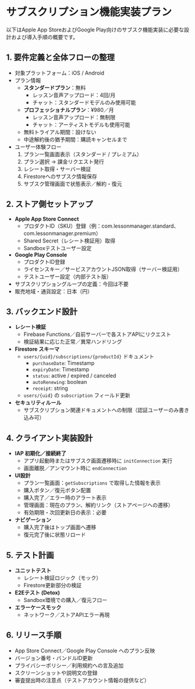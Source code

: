 # サブスクリプション機能実装プラン

以下はApple App StoreおよびGoogle Play向けのサブスク機能実装に必要な設計および導入手順の概要です。

## 1. 要件定義と全体フローの整理
- 対象プラットフォーム：iOS / Android
- プラン情報
  - **スタンダードプラン**：無料
    - レッスン音声アップロード：4回/月
    - チャット：スタンダードモデルのみ使用可能
  - **プロフェッショナルプラン**：¥980／月
    - レッスン音声アップロード：無制限
    - チャット：アーティストモデルも使用可能
  - 無料トライアル期間：設けない
  - 中途解約後の猶予期間：購読キャンセルまで
- ユーザー体験フロー
  1. プラン一覧画面表示（スタンダード / プレミアム）
  2. プラン選択 → 課金リクエスト発行
  3. レシート取得・サーバー検証
  4. Firestoreへのサブスク情報保存
  5. サブスク管理画面で状態表示／解約・復元

## 2. ストア側セットアップ
- **Apple App Store Connect**
  - プロダクトID（SKU）登録（例：com.lessonmanager.standard、com.lessonmanager.premium）
  - Shared Secret（レシート検証用）取得
  - Sandboxテストユーザー設定
- **Google Play Console**
  - プロダクトID登録
  - ライセンスキー／サービスアカウントJSON取得（サーバー検証用）
  - テストユーザー設定（内部テスト版）
- サブスクリプショングループの定義：今回は不要
- 販売地域・通貨設定：日本（円）

## 3. バックエンド設計
- **レシート検証**
  - Firebase Functions／自前サーバーで各ストアAPIにリクエスト
  - 検証結果に応じた正常／異常ハンドリング
- **Firestore スキーマ**
  - `users/{uid}/subscriptions/{productId}` ドキュメント
    - `purchaseDate`: Timestamp
    - `expiryDate`: Timestamp
    - `status`: active / expired / canceled
    - `autoRenewing`: boolean
    - `receipt`: string
  - `users/{uid}` の `subscription` フィールド更新
- **セキュリティルール**
  - サブスクリプション関連ドキュメントへの制限（認証ユーザーのみ書き込み可）

## 4. クライアント実装設計
- **IAP 初期化／接続終了**
  - アプリ起動時またはサブスク画面遷移時に `initConnection` 実行
  - 画面離脱／アンマウント時に `endConnection`
- **UI設計**
  - プラン一覧画面：`getSubscriptions` で取得した情報を表示
  - 購入ボタン／復元ボタン配置
  - 購入完了／エラー時のアラート表示
  - 管理画面：現在のプラン、解約リンク（ストアページへの遷移）
  - 有効期限・次回更新日の表示：必要
- **ナビゲーション**
  - 購入完了後はトップ画面へ遷移
  - 復元完了後に状態リロード

## 5. テスト計画
- **ユニットテスト**
  - レシート検証ロジック（モック）
  - Firestore更新部分の検証
- **E2Eテスト (Detox)**
  - Sandbox環境での購入／復元フロー
- **エラーケースモック**
  - ネットワーク／ストアAPIエラー再現

## 6. リリース手順
- App Store Connect／Google Play Console へのプラン反映
- バージョン番号・バンドルID更新
- プライバシーポリシー／利用規約への言及追加
- スクリーンショットや説明文の登録
- 審査提出時の注意点（テストアカウント情報の提供など） 